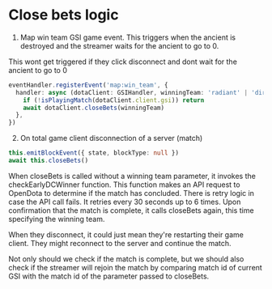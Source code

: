 # Close bets logic

1. Map win team GSI game event. This triggers when the ancient is destroyed and the streamer waits for the ancient to go to 0.

This wont get triggered if they click disconnect and dont wait for the ancient to go to 0

```ts
eventHandler.registerEvent('map:win_team', {
  handler: async (dotaClient: GSIHandler, winningTeam: 'radiant' | 'dire') => {
    if (!isPlayingMatch(dotaClient.client.gsi)) return
    await dotaClient.closeBets(winningTeam)
  },
})
```

2. On total game client disconnection of a server (match)

```ts
this.emitBlockEvent({ state, blockType: null })
await this.closeBets()
```

When closeBets is called without a winning team parameter, it invokes the checkEarlyDCWinner function.
This function makes an API request to OpenDota to determine if the match has concluded.
There is retry logic in case the API call fails. It retries every 30 seconds up to 6 times.
Upon confirmation that the match is complete, it calls closeBets again, this time specifying the winning team.

When they disconnect, it could just mean they're restarting their game client. They might reconnect to the server and continue the match.

Not only should we check if the match is complete, but we should also check if the streamer will rejoin the match by comparing match id of current GSI with the match id of the parameter passed to closeBets.
